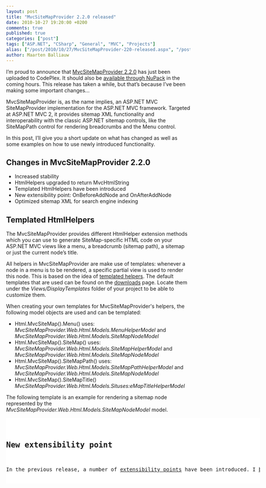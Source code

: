 ```yaml
---
layout: post
title: "MvcSiteMapProvider 2.2.0 released"
date: 2010-10-27 19:20:00 +0200
comments: true
published: true
categories: ["post"]
tags: ["ASP.NET", "CSharp", "General", "MVC", "Projects"]
alias: ["/post/2010/10/27/MvcSiteMapProvider-220-released.aspx", "/post/2010/10/27/mvcsitemapprovider-220-released.aspx"]
author: Maarten Balliauw
---
```

<p><a href="http://mvcsitemap.codeplex.com/"><img style="background-image: none; border-right-width: 0px; margin: 0px 0px 0px 5px; padding-left: 0px; padding-right: 0px; display: inline; float: right; border-top-width: 0px; border-bottom-width: 0px; border-left-width: 0px; padding-top: 0px" src="http://download.codeplex.com/Project/Download/FileDownload.aspx?ProjectName=mvcsitemap&amp;DownloadId=137766&amp;Build=17275" border="0" alt="" align="right" /></a></p>
<p>I&rsquo;m proud to announce that <a href="http://mvcsitemap.codeplex.com/releases/view/54661" target="_blank">MvcSiteMapProvider 2.2.0</a> has just been uploaded to CodePlex. It should also be <a href="/post/2010/10/08/Using-MvcSiteMapProvider-throuh-NuPack.aspx" target="_blank">available through NuPack</a> in the coming hours. This release has taken a while, but that&rsquo;s because I&rsquo;ve been making some important changes...</p>
<p>MvcSiteMapProvider is, as the name implies, an ASP.NET MVC SiteMapProvider implementation for the ASP.NET MVC framework. Targeted at ASP.NET MVC 2, it provides sitemap XML functionality and interoperability with the classic ASP.NET sitemap controls, like the SiteMapPath control for rendering breadcrumbs and the Menu control.</p>
<p>In this post, I&rsquo;ll give you a short update on what has changed as well as some examples on how to use newly introduced functionality.</p>
<h2>Changes in MvcSiteMapProvider 2.2.0</h2>
<ul>
<li>Increased stability </li>
<li>HtmlHelpers upgraded to return MvcHtmlString </li>
<li>Templated HtmlHelpers have been introduced </li>
<li>New extensibility point: OnBeforeAddNode and OnAfterAddNode </li>
<li>Optimized sitemap XML for search engine indexing </li>
</ul>
<h2>Templated HtmlHelpers</h2>
<p>The MvcSiteMapProvider provides different HtmlHelper extension methods which you can use to generate SiteMap-specific HTML code on your ASP.NET MVC views like a menu, a breadcrumb (sitemap path), a sitemap or just the current node&rsquo;s title.</p>
<p>All helpers in MvcSiteMapProvider are make use of templates: whenever a node in a menu is to be rendered, a specific partial view is used to render this node. This is based on the idea of <a href="http://msdn.microsoft.com/en-us/library/ee308450.aspx">templated helpers</a>. The default templates that are used can be found on the <a href="http://mvcsitemap.codeplex.com/releases">downloads</a> page. Locate them under the <em>Views/DisplayTemplates</em> folder of your project to be able to customize them.</p>
<p>When creating your own templates for MvcSiteMapProvider's helpers, the following model objects are used and can be templated:</p>
<ul>
<li>Html.MvcSiteMap().Menu() uses: <br /><em>MvcSiteMapProvider.Web.Html.Models.MenuHelperModel</em> and <em>MvcSiteMapProvider.Web.Html.Models.SiteMapNodeModel</em> </li>
<li>Html.MvcSiteMap().SiteMap() uses: <br /><em>MvcSiteMapProvider.Web.Html.Models.SiteMapHelperModel</em> and <em>MvcSiteMapProvider.Web.Html.Models.SiteMapNodeModel</em> </li>
<li>Html.MvcSiteMap().SiteMapPath() uses: <br /><em>MvcSiteMapProvider.Web.Html.Models.SiteMapPathHelperModel</em> and <em>MvcSiteMapProvider.Web.Html.Models.SiteMapNodeModel</em> </li>
<li>Html.MvcSiteMap().SiteMapTitle() <br /><em>MvcSiteMapProvider.Web.Html.Models.Situses:eMapTitleHelperModel</em> </li>
</ul>
<p>The following template is an example for rendering a sitemap node represented by the <em>MvcSiteMapProvider.Web.Html.Models.SiteMapNodeModel</em> model.</p>
<div id="scid:9D7513F9-C04C-4721-824A-2B34F0212519:15570086-3e4d-40a9-a88d-08dd16245e5f" class="wlWriterEditableSmartContent" style="padding-bottom: 0px; margin: 0px; padding-left: 0px; padding-right: 0px; display: inline; float: none; padding-top: 0px">
<pre style="background-color: white; width: 695px; height: 179px; overflow: auto;"><div><!--

Code highlighting produced by Actipro CodeHighlighter (freeware)
http://www.CodeHighlighter.com/

--><span style="color: #008080;"> 1</span> <span style="background-color: #FFFF00; color: #000000;">&lt;%</span><span style="background-color: #F5F5F5; color: #000000;">@ Control Language</span><span style="background-color: #F5F5F5; color: #000000;">=</span><span style="background-color: #F5F5F5; color: #800000;">"</span><span style="background-color: #F5F5F5; color: #800000;">C#</span><span style="background-color: #F5F5F5; color: #800000;">"</span><span style="background-color: #F5F5F5; color: #000000;"> Inherits</span><span style="background-color: #F5F5F5; color: #000000;">=</span><span style="background-color: #F5F5F5; color: #800000;">"</span><span style="background-color: #F5F5F5; color: #800000;">System.Web.Mvc.ViewUserControl&lt;MvcSiteMapProvider.Web.Html.Models.SiteMapNodeModel&gt;</span><span style="background-color: #F5F5F5; color: #800000;">"</span><span style="background-color: #F5F5F5; color: #000000;"> </span><span style="background-color: #FFFF00; color: #000000;">%&gt;</span><span style="color: #000000;">
</span><span style="color: #008080;"> 2</span> <span style="background-color: #FFFF00; color: #000000;">&lt;%</span><span style="background-color: #F5F5F5; color: #000000;">@ Import Namespace</span><span style="background-color: #F5F5F5; color: #000000;">=</span><span style="background-color: #F5F5F5; color: #800000;">"</span><span style="background-color: #F5F5F5; color: #800000;">System.Web.Mvc.Html</span><span style="background-color: #F5F5F5; color: #800000;">"</span><span style="background-color: #F5F5F5; color: #000000;"> </span><span style="background-color: #FFFF00; color: #000000;">%&gt;</span><span style="color: #000000;">
</span><span style="color: #008080;"> 3</span> <span style="color: #000000;">
</span><span style="color: #008080;"> 4</span> <span style="background-color: #FFFF00; color: #000000;">&lt;%</span><span style="background-color: #F5F5F5; color: #000000;"> </span><span style="background-color: #F5F5F5; color: #0000FF;">if</span><span style="background-color: #F5F5F5; color: #000000;"> (Model.IsCurrentNode </span><span style="background-color: #F5F5F5; color: #000000;">&amp;&amp;</span><span style="background-color: #F5F5F5; color: #000000;"> Model.SourceMetadata[</span><span style="background-color: #F5F5F5; color: #800000;">"</span><span style="background-color: #F5F5F5; color: #800000;">HtmlHelper</span><span style="background-color: #F5F5F5; color: #800000;">"</span><span style="background-color: #F5F5F5; color: #000000;">].ToString() !</span><span style="background-color: #F5F5F5; color: #000000;">=</span><span style="background-color: #F5F5F5; color: #000000;"> </span><span style="background-color: #F5F5F5; color: #800000;">"</span><span style="background-color: #F5F5F5; color: #800000;">MvcSiteMapProvider.Web.Html.MenuHelper</span><span style="background-color: #F5F5F5; color: #800000;">"</span><span style="background-color: #F5F5F5; color: #000000;">)  { </span><span style="background-color: #FFFF00; color: #000000;">%&gt;</span><span style="color: #000000;">
</span><span style="color: #008080;"> 5</span> <span style="color: #000000;">    </span><span style="background-color: #FFFF00; color: #000000;">&lt;%</span><span style="background-color: #F5F5F5; color: #000000;">=</span><span style="background-color: #F5F5F5; color: #000000;">Model.Title </span><span style="background-color: #FFFF00; color: #000000;">%&gt;</span><span style="color: #000000;">
</span><span style="color: #008080;"> 6</span> <span style="background-color: #FFFF00; color: #000000;">&lt;%</span><span style="background-color: #F5F5F5; color: #000000;"> } </span><span style="background-color: #F5F5F5; color: #0000FF;">else</span><span style="background-color: #F5F5F5; color: #000000;"> </span><span style="background-color: #F5F5F5; color: #0000FF;">if</span><span style="background-color: #F5F5F5; color: #000000;"> (Model.IsClickable) { </span><span style="background-color: #FFFF00; color: #000000;">%&gt;</span><span style="color: #000000;">
</span><span style="color: #008080;"> 7</span> <span style="color: #000000;">    </span><span style="color: #0000FF;">&lt;</span><span style="color: #800000;">a </span><span style="color: #FF0000;">href</span><span style="color: #0000FF;">="&lt;%=Model.Url %&gt;"</span><span style="color: #0000FF;">&gt;</span><span style="background-color: #FFFF00; color: #000000;">&lt;%</span><span style="background-color: #F5F5F5; color: #000000;">=</span><span style="background-color: #F5F5F5; color: #000000;">Model.Title </span><span style="background-color: #FFFF00; color: #000000;">%&gt;</span><span style="color: #0000FF;">&lt;/</span><span style="color: #800000;">a</span><span style="color: #0000FF;">&gt;</span><span style="color: #000000;">
</span><span style="color: #008080;"> 8</span> <span style="background-color: #FFFF00; color: #000000;">&lt;%</span><span style="background-color: #F5F5F5; color: #000000;"> } </span><span style="background-color: #F5F5F5; color: #0000FF;">else</span><span style="background-color: #F5F5F5; color: #000000;"> { </span><span style="background-color: #FFFF00; color: #000000;">%&gt;</span><span style="color: #000000;">
</span><span style="color: #008080;"> 9</span> <span style="color: #000000;">    </span><span style="background-color: #FFFF00; color: #000000;">&lt;%</span><span style="background-color: #F5F5F5; color: #000000;">=</span><span style="background-color: #F5F5F5; color: #000000;">Model.Title </span><span style="background-color: #FFFF00; color: #000000;">%&gt;</span><span style="color: #000000;">
</span><span style="color: #008080;">10</span> <span style="background-color: #FFFF00; color: #000000;">&lt;%</span><span style="background-color: #F5F5F5; color: #000000;"> } </span><span style="background-color: #FFFF00; color: #000000;">%&gt;</span></div></pre>
<!-- Code inserted with Steve Dunn's Windows Live Writer Code Formatter Plugin.  http://dunnhq.com --></div>
<h2>New extensibility point</h2>
<p>In the previous release, a number of <a href="/post/2010/08/03/MvcSiteMapProvider-210-released!.aspx" target="_blank">extensibility points</a> have been introduced. I <a href="/post/2010/08/03/MvcSiteMapProvider-210-released!.aspx" target="_blank">blogged about them before</a>. A newly introduced extensibility point is the <em>ISiteMapProviderEventHandler</em> . A class implementing <em>MvcSiteMapProvider.Extensibility.ISiteMapProviderEventHandler</em> can be registered to handle specific events, such as when adding a SiteMapNode.</p>
<p>Here&rsquo;s an example to log all the nodes that are being added to an MVC sitemap:</p>
<div id="scid:9D7513F9-C04C-4721-824A-2B34F0212519:cfb0a6dd-50db-4eaa-aac9-7394d3588649" class="wlWriterEditableSmartContent" style="padding-bottom: 0px; margin: 0px; padding-left: 0px; padding-right: 0px; display: inline; float: none; padding-top: 0px">
<pre style="background-color: white; width: 695px; height: 202px; overflow: auto;"><div><!--

Code highlighting produced by Actipro CodeHighlighter (freeware)
http://www.CodeHighlighter.com/

--><span style="color: #008080;"> 1</span> <span style="color: #0000FF;">public</span><span style="color: #000000;"> </span><span style="color: #0000FF;">class</span><span style="color: #000000;"> MySiteMapProviderEventHandler : ISiteMapProviderEventHandler
</span><span style="color: #008080;"> 2</span> <span style="color: #000000;">{
</span><span style="color: #008080;"> 3</span> <span style="color: #000000;">    </span><span style="color: #0000FF;">public</span><span style="color: #000000;"> </span><span style="color: #0000FF;">bool</span><span style="color: #000000;"> OnAddingSiteMapNode(SiteMapProviderEventContext context)
</span><span style="color: #008080;"> 4</span> <span style="color: #000000;">    {
</span><span style="color: #008080;"> 5</span> <span style="color: #000000;">        </span><span style="color: #008000;">//</span><span style="color: #008000;"> Should the node be added? Well yes!</span><span style="color: #008000;">
</span><span style="color: #008080;"> 6</span> <span style="color: #000000;">        </span><span style="color: #0000FF;">return</span><span style="color: #000000;"> </span><span style="color: #0000FF;">true</span><span style="color: #000000;">;
</span><span style="color: #008080;"> 7</span> <span style="color: #000000;">    }
</span><span style="color: #008080;"> 8</span> <span style="color: #000000;">
</span><span style="color: #008080;"> 9</span> <span style="color: #000000;">    </span><span style="color: #0000FF;">public</span><span style="color: #000000;"> </span><span style="color: #0000FF;">void</span><span style="color: #000000;"> OnAddedSiteMapNode(SiteMapProviderEventContext context)
</span><span style="color: #008080;">10</span> <span style="color: #000000;">    {
</span><span style="color: #008080;">11</span> <span style="color: #000000;">        Trace.Write(</span><span style="color: #800000;">"</span><span style="color: #800000;">Node added: </span><span style="color: #800000;">"</span><span style="color: #000000;"> </span><span style="color: #000000;">+</span><span style="color: #000000;"> context.CurrentNode.Title);
</span><span style="color: #008080;">12</span> <span style="color: #000000;">    }
</span><span style="color: #008080;">13</span> <span style="color: #000000;">}</span></div></pre>
<!-- Code inserted with Steve Dunn's Windows Live Writer Code Formatter Plugin.  http://dunnhq.com --></div>
<h2>Optimized sitemap XML for SEO</h2>
<p>Generating a search-engine friendly list of all nodes in a sitemap <a href="http://mvcsitemap.codeplex.com/wikipage?title=Exporting%20the%20sitemap%20for%20search%20engine%20indexing&amp;referringTitle=Home" target="_blank">was already possible</a>. This functionality has been vastly improved with two new features:</p>
<ul>
<li>Whenever a client sends an HTTP request header with <em>Accept-encoding</em> set to a value of <em>gzip</em> or <em>deflate</em>, the <em>XmlSiteMapResult</em> class (which is also used internally in the <em>XmlSiteMapController</em>) will automatically compress the sitemap using GZip compression. </li>
<li>Whenever a sitemap exceeds 50.000 nodes, the <em>XmlSiteMapController</em> will automatically split your sitemap into a sitemap index file (<em>sitemap.xml</em>) which references sub-sitemaps (<em>sitemap-1.xml</em>, <em>sitemap-2.xml</em> etc.) as described on <a href="http://www.sitemaps.org/protocol.php">http://www.sitemaps.org/protocol.php</a>. </li>
</ul>
<p>For example, if a website contains more than 50.000 nodes, the sitemap XML that is generated will look similar to the following:</p>
<div id="scid:9D7513F9-C04C-4721-824A-2B34F0212519:b56fb87d-d6f8-4d27-a169-8948f9f00c47" class="wlWriterEditableSmartContent" style="padding-bottom: 0px; margin: 0px; padding-left: 0px; padding-right: 0px; display: inline; float: none; padding-top: 0px">
<pre style="background-color: white; width: 695px; height: 138px; overflow: auto;"><div><!--

Code highlighting produced by Actipro CodeHighlighter (freeware)
http://www.CodeHighlighter.com/

--><span style="color: #008080;">1</span> <span style="color: #0000FF;">&lt;?</span><span style="color: #FF00FF;">xml version="1.0" encoding="utf-8" </span><span style="color: #0000FF;">?&gt;</span><span style="color: #000000;"> 
</span><span style="color: #008080;">2</span> <span style="color: #0000FF;">&lt;</span><span style="color: #800000;">sitemapindex </span><span style="color: #FF0000;">xmlns</span><span style="color: #0000FF;">="http://www.sitemaps.org/schemas/sitemap/0.9"</span><span style="color: #0000FF;">&gt;</span><span style="color: #000000;">
</span><span style="color: #008080;">3</span> <span style="color: #000000;">  </span><span style="color: #0000FF;">&lt;</span><span style="color: #800000;">sitemap</span><span style="color: #0000FF;">&gt;</span><span style="color: #000000;">
</span><span style="color: #008080;">4</span> <span style="color: #000000;">    </span><span style="color: #0000FF;">&lt;</span><span style="color: #800000;">loc</span><span style="color: #0000FF;">&gt;</span><span style="color: #000000;">http://localhost:1397/sitemap-1.xml</span><span style="color: #0000FF;">&lt;/</span><span style="color: #800000;">loc</span><span style="color: #0000FF;">&gt;</span><span style="color: #000000;"> 
</span><span style="color: #008080;">5</span> <span style="color: #000000;">  </span><span style="color: #0000FF;">&lt;/</span><span style="color: #800000;">sitemap</span><span style="color: #0000FF;">&gt;</span><span style="color: #000000;">
</span><span style="color: #008080;">6</span> <span style="color: #000000;">  </span><span style="color: #0000FF;">&lt;</span><span style="color: #800000;">sitemap</span><span style="color: #0000FF;">&gt;</span><span style="color: #000000;">
</span><span style="color: #008080;">7</span> <span style="color: #000000;">    </span><span style="color: #0000FF;">&lt;</span><span style="color: #800000;">loc</span><span style="color: #0000FF;">&gt;</span><span style="color: #000000;">http://localhost:1397/sitemap-2.xml</span><span style="color: #0000FF;">&lt;/</span><span style="color: #800000;">loc</span><span style="color: #0000FF;">&gt;</span><span style="color: #000000;"> 
</span><span style="color: #008080;">8</span> <span style="color: #000000;">  </span><span style="color: #0000FF;">&lt;/</span><span style="color: #800000;">sitemap</span><span style="color: #0000FF;">&gt;</span><span style="color: #000000;">
</span><span style="color: #008080;">9</span> <span style="color: #0000FF;">&lt;/</span><span style="color: #800000;">sitemapindex</span><span style="color: #0000FF;">&gt;</span></div></pre>
<!-- Code inserted with Steve Dunn's Windows Live Writer Code Formatter Plugin.  http://dunnhq.com --></div>
<p>This sitemap index links to sub-sitemap files where all nodes are included.</p>
{% include imported_disclaimer.html %}

